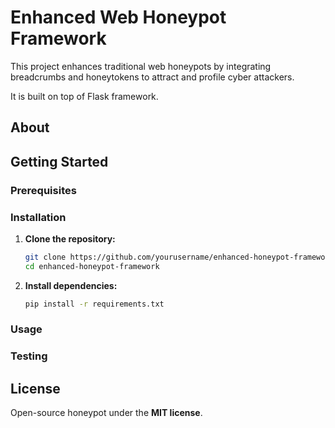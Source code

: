 # Enhanced Web Honeypot Framework

This project enhances traditional web honeypots by integrating breadcrumbs and honeytokens to attract and profile cyber attackers. 

It is built on top of Flask framework.


## About


## Getting Started

### Prerequisites


### Installation

1. **Clone the repository:**
   ```bash
   git clone https://github.com/yourusername/enhanced-honeypot-framework.git
   cd enhanced-honeypot-framework
   ```

2. **Install dependencies:**
   ```bash
   pip install -r requirements.txt
   ```

### Usage





### Testing



## License
Open-source honeypot under the **MIT license**.
